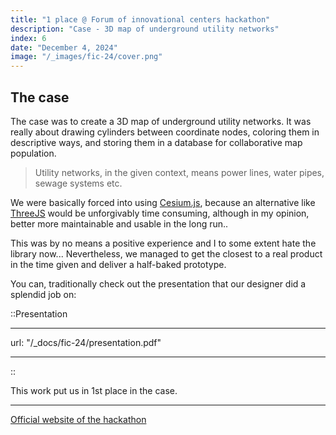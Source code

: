 ```yaml
---
title: "1 place @ Forum of innovational centers hackathon"
description: "Case - 3D map of underground utility networks"
index: 6
date: "December 4, 2024"
image: "/_images/fic-24/cover.png"
---
```


## The case

The case was to create a 3D map of underground utility networks. It was really about drawing cylinders between coordinate nodes, coloring them in descriptive ways, and storing them in a database for collaborative map population.

> Utility networks, in the given context, means power lines, water pipes, sewage systems etc.

We were basically forced into using [Cesium.js](https://cesium.com/), because an alternative like [ThreeJS](https://threejs.org) would be unforgivably time consuming, although in my opinion, better more maintainable and usable in the long run..

This was by no means a positive experience and I to some extent hate the library now... Nevertheless, we managed to get the closest to a real product in the time given and deliver a half-baked prototype.

You can, traditionally check out the presentation that our designer did a splendid job on:

::Presentation

---

url: "/\_docs/fic-24/presentation.pdf"

---

::

This work put us in 1st place in the case.

---

[Official website of the hackathon](https://xn--2024-94d5ep.xn--p1ai/hackathon)
